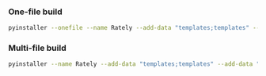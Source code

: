 ### One-file build
```bash
pyinstaller --onefile --name Rately --add-data "templates;templates" --add-data "static;static" --add-data "webhost.py;." --icon=icon.ico app.py
```

### Multi-file build
```bash
pyinstaller --name Rately --add-data "templates;templates" --add-data "static;static" --add-data "webhost.py;." --icon=icon.ico app.py
```
